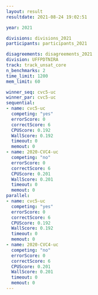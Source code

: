 ```yaml
---
layout: result
resultdate: 2021-08-24 19:02:51

year: 2021

divisions: divisions_2021
participants: participants_2021

disagreements: disagreements_2021
division: UFFPDTNIRA
track: track_unsat_core
n_benchmarks: 2
time_limit: 1200
mem_limit: 60

winner_seq: cvc5-uc
winner_par: cvc5-uc
sequential:
- name: cvc5-uc
  competing: "yes"
  errorScore: 0
  correctScore: 6
  CPUScore: 0.192
  WallScore: 0.192
  timeout: 0
  memout: 0
- name: 2020-CVC4-uc
  competing: "no"
  errorScore: 0
  correctScore: 6
  CPUScore: 0.201
  WallScore: 0.201
  timeout: 0
  memout: 0
parallel:
- name: cvc5-uc
  competing: "yes"
  errorScore: 0
  correctScore: 6
  CPUScore: 0.192
  WallScore: 0.192
  timeout: 0
  memout: 0
- name: 2020-CVC4-uc
  competing: "no"
  errorScore: 0
  correctScore: 6
  CPUScore: 0.201
  WallScore: 0.201
  timeout: 0
  memout: 0
---
```

